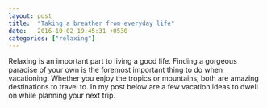 ```yaml
---
layout: post
title:  "Taking a breather from everyday life"
date:   2016-10-02 19:45:31 +0530
categories: ["relaxing"]
---
```

Relaxing is an important part to living a good life. Finding a gorgeous paradise of your own is the foremost important thing to do when vacationing. Whether you enjoy the tropics or mountains, both are amazing destinations to travel to. In my post below are a few vacation ideas to dwell on while planning your next trip.